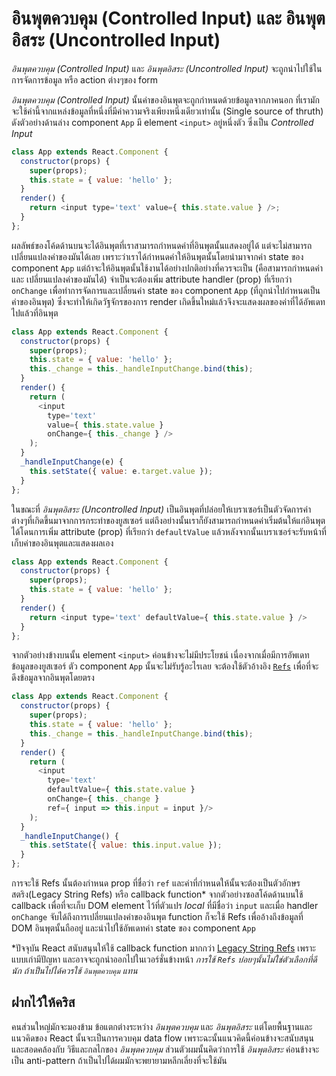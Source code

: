 # อินพุตควบคุม (Controlled Input) และ อินพุตอิสระ (Uncontrolled Input)

*อินพุตควบคุม (Controlled Input)* และ *อินพุตอิสระ (Uncontrolled Input)* จะถูกนำไปใช้ในการจัดการข้อมูล หรือ action ต่างๆของ form

*อินพุตควบคุม (Controlled Input)* นั้นค่าของอินพุตจะถูกกำหนดด้วยข้อมูลจากภาคนอก ที่เรามักจะใช้ค่านี้จากแหล่งข้อมูลที่หนึ่งที่มีค่าความจริงเพียงหนึ่งเดียวเท่านั้น (Single source of thruth) ดังตัวอย่างด้านล่าง component `App` มี element `<input>` อยู่หนึ่งตัว ซึ่งเป็น *Controlled Input* 

```js
class App extends React.Component {
  constructor(props) {
    super(props);
    this.state = { value: 'hello' };
  }
  render() {
    return <input type='text' value={ this.state.value } />;
  }
};

```
ผลลัพธ์ของโค้ดด้านบนจะได้อินพุตที่เราสามารถกำหนดค่าที่อินพุตนั้นแสดงอยู่ได้ แต่จะไม่สามารถเปลี่ยนแปลงค่าของมันได้เลย เพราะว่าเราได้กำหนดค่าให้อินพุตนั้นโดยนำมาจากค่า state ของ component `App` แต่ถ้าจะให้อินพุตนั้นใช้งานได้อย่างปกติอย่างที่ควรจะเป็น (คือสามารถกำหนดค่า และ เปลี่ยนแปลงค่าของมันได้) จำเป็นจะต้องเพิ่ม attribute handler (prop) ที่เรียกว่า `onChange` เพื่อทำการจัดการและเปลี่ยนค่า state ของ component `App` (ที่ถูกนำไปกำหนดเป็นค่าของอินพุต) ซึ่งจะทำให้เกิดวัฐจักรของการ render เกิดขึ้นใหม่แล้วจึงจะแสดงผลของค่าที่ได้อัพเดทไปแล้วที่อินพุต
<span class="new-page"></span>

```js
class App extends React.Component {
  constructor(props) {
    super(props);
    this.state = { value: 'hello' };
    this._change = this._handleInputChange.bind(this);
  }
  render() {
    return (
      <input
        type='text'
        value={ this.state.value }
        onChange={ this._change } />
    );
  }
  _handleInputChange(e) {
    this.setState({ value: e.target.value });
  }
};
```

ในขณะที่ *อินพุตอิสระ (Uncontrolled Input)* เป็นอินพุตที่ปล่อยให้เบราเซอร์เป็นตัวจัดการค่าต่างๆที่เกิดขึ้นมาจากการกระทำของยูสเซอร์ แต่ถึงอย่างนั้นเราก็ยังสามารถกำหนดค่าเริ่มต้นให้แก่อินพุตได้โดนการเพิ่ม attribute (prop) ที่เรียกว่า `defaultValue` แล้วหลังจากนั้นเบราเซอร์จะรับหน้าที่เก็บค่าของอินพุตและแสดงผลเอง

```js
class App extends React.Component {
  constructor(props) {
    super(props);
    this.state = { value: 'hello' };
  }
  render() {
    return <input type='text' defaultValue={ this.state.value } />
  }
};
```

จากตัวอย่างข้างบนนั้น element `<input>` ค่อนข้างจะไม่มีประโยชน์ เนื่องจากเมื่อมีการอัพเดทข้อมูลของยูสเซอร์ ตัว component `App` นั้นจะไม่รับรู้อะไรเลย จะต้องใช้ตัวอ้างอิง [`Refs`](https://reactjs.org/docs/glossary.html#refs) เพื่อที่จะดึงข้อมูลจากอินพุตโดยตรง

```js
class App extends React.Component {
  constructor(props) {
    super(props);
    this.state = { value: 'hello' };
    this._change = this._handleInputChange.bind(this);
  }
  render() {
    return (
      <input
        type='text'
        defaultValue={ this.state.value }
        onChange={ this._change }
        ref={ input => this.input = input }/>
    );
  }
  _handleInputChange() {
    this.setState({ value: this.input.value });
  }
};
```

การจะใช้ Refs นั้นต้องกำหนด prop ที่ชื่อว่า `ref` และค่าที่กำหนดให้นั้นจะต้องเป็นตัวอักษรสตริง(Legacy String Refs) หรือ callback function* จากตัวอย่างซอสโค้ดด้านบนใช้ callback เพื่อที่จะเก็บ DOM element ไว้ที่ตัวแปร *local* ที่มีชื่อว่า `input` และเมื่อ handler `onChange` จับได้ถึงการเปลี่ยนแปลงค่าของอินพุต function ก็จะใช้ Refs เพื่ออ้างถึงข้อมูลที่ DOM อินพุตนั้นถืออยู่ และนำไปใช้อัพเดทค่า state ของ component `App`

*ปัจจุบัน React สนับสนุนให้ใช้ callback function มากกว่า [Legacy String Refs](https://reactjs.org/docs/refs-and-the-dom.html#legacy-api-string-refs) เพราะแบบเก่ามีปัญหา และอาจจะถูกนำออกไปในเวอร์ชั่นข้างหน้า
*การใช้  `Refs` บ่อยๆนั้นไม่ใช่ตัวเลือกที่ดีนัก ถ้าเป็นไปได้ควรใช้ `อินพุตควบคุม` แทน*

## ฝากไว้ให้คริส

คนส่วนใหญ่มักจะมองข้าม ข้อแตกต่างระหว่าง *อินพุตควบคุม* และ *อินพุตอิสระ* แต่โดยพื้นฐานและแนวคิดของ React นั้นจะเป็นการควบคุม data flow เพราะฉะนั้นแนวคิดนี้ค่อนข้างจะสนับสนุนและสอดคล้องกับ วิธีและกลไกของ *อินพุตควบคุม*
ส่วนตัวผมนั้นคิดว่าการใช้ *อินพุตอิสระ* ค่อนข้างจะเป็น anti-pattern ถ้าเป็นไปได้ผมมักจะพยายามหลีกเลี่ยงที่จะใช้มัน
